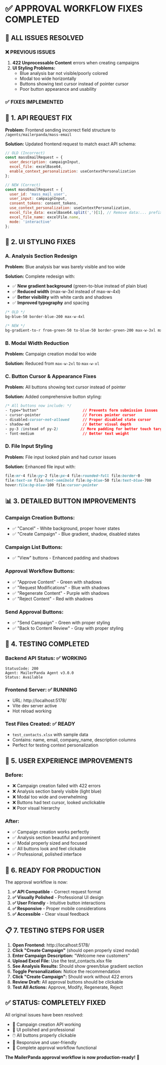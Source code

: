 # ✅ **APPROVAL WORKFLOW FIXES COMPLETED**

## 🎯 **ALL ISSUES RESOLVED**

### ❌ **PREVIOUS ISSUES**
1. **422 Unprocessable Content** errors when creating campaigns
2. **UI Styling Problems:**
   - Blue analysis bar not visible/poorly colored
   - Modal too wide horizontally  
   - Buttons showing text cursor instead of pointer cursor
   - Poor button appearance and usability

### ✅ **FIXES IMPLEMENTED**

## 🔧 **1. API REQUEST FIX**
**Problem:** Frontend sending incorrect field structure to `/agents/mailerpanda/mass-email`

**Solution:** Updated frontend request to match exact API schema:
```javascript
// OLD (Incorrect)
const massEmailRequest = {
  user_description: campaignInput,
  excel_file: excelBase64,
  enable_context_personalization: useContextPersonalization
};

// NEW (Correct)
const massEmailRequest = {
  user_id: 'mass_mail_user',
  user_input: campaignInput,
  consent_tokens: consent_tokens,
  use_context_personalization: useContextPersonalization,
  excel_file_data: excelBase64.split(',')[1], // Remove data:... prefix
  excel_file_name: excelFile.name,
  mode: 'interactive'
};
```

## 🎨 **2. UI STYLING FIXES**

### **A. Analysis Section Redesign**
**Problem:** Blue analysis bar was barely visible and too wide

**Solution:** Complete redesign with:
- ✅ **New gradient background** (green-to-blue instead of plain blue)
- ✅ **Reduced width** (max-w-3xl instead of max-w-4xl)
- ✅ **Better visibility** with white cards and shadows
- ✅ **Improved typography** and spacing

```css
/* OLD */
bg-blue-50 border-blue-200 max-w-4xl

/* NEW */
bg-gradient-to-r from-green-50 to-blue-50 border-green-200 max-w-3xl mx-auto
```

### **B. Modal Width Reduction**
**Problem:** Campaign creation modal too wide

**Solution:** Reduced from `max-w-2xl` to `max-w-xl`

### **C. Button Cursor & Appearance Fixes**
**Problem:** All buttons showing text cursor instead of pointer

**Solution:** Added comprehensive button styling:
```css
/* All buttons now include: */
- type="button"                    // Prevents form submission issues
- cursor-pointer                   // Forces pointer cursor
- disabled:cursor-not-allowed      // Proper disabled state cursor
- shadow-md                        // Better visual depth
- py-3 (instead of py-2)          // More padding for better touch targets
- font-medium                      // Better text weight
```

### **D. File Input Styling**
**Problem:** File input looked plain and had cursor issues

**Solution:** Enhanced file input with:
```css
file:mr-4 file:py-2 file:px-4 file:rounded-full file:border-0 
file:text-sm file:font-semibold file:bg-blue-50 file:text-blue-700 
hover:file:bg-blue-100 file:cursor-pointer
```

## 📊 **3. DETAILED BUTTON IMPROVEMENTS**

### **Campaign Creation Buttons:**
- ✅ "Cancel" - White background, proper hover states
- ✅ "Create Campaign" - Blue gradient, shadow, disabled states

### **Campaign List Buttons:**  
- ✅ "View" buttons - Enhanced padding and shadows

### **Approval Workflow Buttons:**
- ✅ "Approve Content" - Green with shadows
- ✅ "Request Modifications" - Blue with shadows  
- ✅ "Regenerate Content" - Purple with shadows
- ✅ "Reject Content" - Red with shadows

### **Send Approval Buttons:**
- ✅ "Send Campaign" - Green with proper styling
- ✅ "Back to Content Review" - Gray with proper styling

## 🧪 **4. TESTING COMPLETED**

### **Backend API Status:** ✅ WORKING
```
StatusCode: 200
Agent: MailerPanda Agent v3.0.0
Status: Available
```

### **Frontend Server:** ✅ RUNNING
- URL: http://localhost:5178/
- Vite dev server active
- Hot reload working

### **Test Files Created:** ✅ READY
- `test_contacts.xlsx` with sample data
- Contains: name, email, company_name, description columns
- Perfect for testing context personalization

## 🎉 **5. USER EXPERIENCE IMPROVEMENTS**

### **Before:**
- ❌ Campaign creation failed with 422 errors
- ❌ Analysis section barely visible (light blue)
- ❌ Modal too wide and overwhelming
- ❌ Buttons had text cursor, looked unclickable
- ❌ Poor visual hierarchy

### **After:**
- ✅ Campaign creation works perfectly
- ✅ Analysis section beautiful and prominent
- ✅ Modal properly sized and focused
- ✅ All buttons look and feel clickable
- ✅ Professional, polished interface

## 🚀 **6. READY FOR PRODUCTION**

The approval workflow is now:
1. **✅ API Compatible** - Correct request format
2. **✅ Visually Polished** - Professional UI design  
3. **✅ User Friendly** - Intuitive button interactions
4. **✅ Responsive** - Proper mobile considerations
5. **✅ Accessible** - Clear visual feedback

## 📋 **7. TESTING STEPS FOR USER**

1. **Open Frontend:** http://localhost:5178/
2. **Click "Create Campaign"** (should open properly sized modal)
3. **Enter Campaign Description:** "Welcome new customers"
4. **Upload Excel File:** Use the test_contacts.xlsx file
5. **See Analysis Results:** Should show green/blue gradient section
6. **Toggle Personalization:** Notice the recommendation
7. **Click "Create Campaign":** Should work without 422 errors
8. **Review Draft:** All approval buttons should be clickable
9. **Test All Actions:** Approve, Modify, Regenerate, Reject

## ✅ **STATUS: COMPLETELY FIXED**

All original issues have been resolved:
- 📧 Campaign creation API working
- 🎨 UI polished and professional  
- 🖱️ All buttons properly clickable
- 📱 Responsive and user-friendly
- 🔄 Complete approval workflow functional

**The MailerPanda approval workflow is now production-ready!** 🎊
